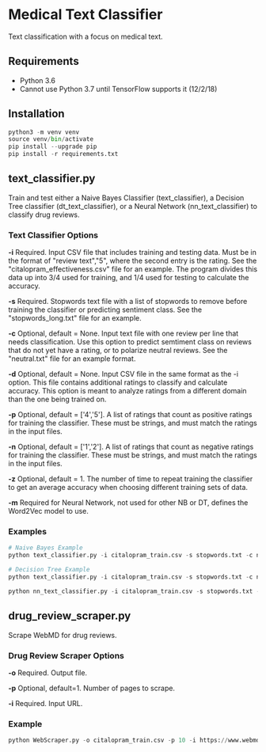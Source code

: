 # Medical Text Classifier

Text classification with a focus on medical text.

## Requirements

* Python 3.6
* Cannot use Python 3.7 until TensorFlow supports it (12/2/18)

## Installation

```python
python3 -m venv venv
source venv/bin/activate
pip install --upgrade pip
pip install -r requirements.txt
```

## text_classifier.py

Train and test either a Naive Bayes Classifier (text_classifier), a Decision Tree classifier (dt_text_classifier), or a Neural Network (nn_text_classifier) to classify drug reviews.

### Text Classifier Options

**-i**  Required. Input CSV file that includes training and testing data. Must be in the format of "review text","5", where the second entry is the rating.  See the "citalopram_effectiveness.csv" file for an example.  The program divides this data up into 3/4 used for training, and 1/4 used for testing to calculate the accuracy.

**-s**  Required. Stopwords text file with a list of stopwords to remove before training the classifier or predicting sentiment class.  See the "stopwords_long.txt" file for an example.

**-c**  Optional, default = None. Input text file with one review per line that needs classification. Use this option to predict semtiment class on reviews that do not yet have a rating, or to polarize neutral reviews.  See the "neutral.txt" file for an example format.

**-d**  Optional, default = None. Input CSV file in the same format as the -i option.  This file contains additional ratings to classify and calculate accuracy.  This option is meant to analyze ratings from a different domain than the one being trained on.

**-p**  Optional, default = ['4','5']. A list of ratings that count as positive ratings for training the classifier.  These must be strings, and must match the ratings in the input files.

**-n** Optional, default = ['1','2']. A list of ratings that count as negative ratings for training the classifier.  These must be strings, and must match the ratings in the input files.

**-z**  Optional, default = 1.  The number of time to repeat training the classifier to get an average accuracy when choosing different training sets of data.

**-m** Required for Neural Network, not used for other NB or DT, defines the Word2Vec model to use.

### Examples

```python
# Naive Bayes Example
python text_classifier.py -i citalopram_train.csv -s stopwords.txt -c neutral.txt -z 10 -cl nb

# Decision Tree Example
python text_classifier.py -i citalopram_train.csv -s stopwords.txt -c neutral.txt -z 10 -cl dt

python nn_text_classifier.py -i citalopram_train.csv -s stopwords.txt -c neutral.txt -d citalopram_effectivness.csv -p 4.0 -n 2.0 -z 10 -m GoogleNews-vectors-negative300.bin
 ```

## drug_review_scraper.py

Scrape WebMD for drug reviews.

### Drug Review Scraper Options

**-o** Required. Output file.

**-p** Optional, default=1. Number of pages to scrape.

**-i** Required. Input URL.

### Example

```python
python WebScraper.py -o citalopram_train.csv -p 10 -i https://www.webmd.com/drugs/drugreview-1701-citalopram-oral.aspx?drugid=1701&drugname=citalopram-oral
```